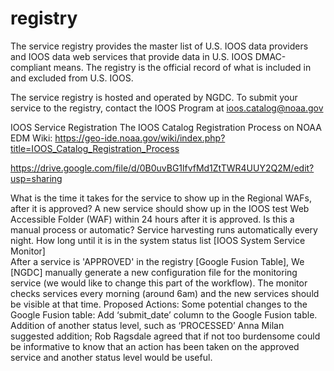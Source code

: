 registry
========

The service registry provides the master list of U.S. IOOS data providers and IOOS data web services that provide data in U.S. IOOS DMAC-compliant means.  The registry is the official record of what is included in and excluded from U.S. IOOS.  

The service registry is hosted and operated by NGDC.  To submit your service to the registry, contact the IOOS Program at ioos.catalog@noaa.gov

IOOS Service Registration
The IOOS Catalog Registration Process on NOAA EDM Wiki:  https://geo-ide.noaa.gov/wiki/index.php?title=IOOS_Catalog_Registration_Process

https://drive.google.com/file/d/0B0uvBG1lfvfMd1ZtTWR4UUY2Q2M/edit?usp=sharing

What is the time it takes for the service to show up in the Regional WAFs, after it is approved? 
A new service should show up in the IOOS test Web Accessible Folder (WAF) within 24 hours after it is approved. 
Is this a manual process or automatic? 
Service harvesting runs automatically every night. 
How long until it is in the system status list [IOOS System Service Monitor]  
After a service is 'APPROVED' in the registry [Google Fusion Table], 
We [NGDC] manually generate a new configuration file for the monitoring service (we would like to change this part of the workflow). 
The monitor checks services every morning (around 6am) and the new services should be visible at that time. 
Proposed Actions: 
Some potential changes to the Google Fusion table: 
Add ‘submit_date’ column to the Google Fusion table. 
Addition of another status level, such as ‘PROCESSED’
Anna Milan suggested addition; Rob Ragsdale agreed that if not too burdensome could be informative to know that an action has been taken on the approved service and another status level would be useful.




